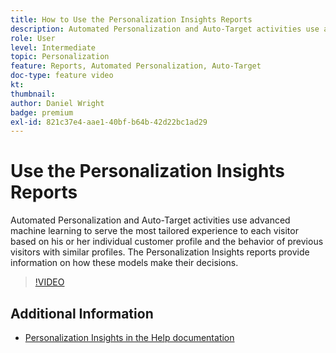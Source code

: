 ```yaml
---
title: How to Use the Personalization Insights Reports
description: Automated Personalization and Auto-Target activities use advanced machine learning to serve the most tailored experience to each visitor based on his or her individual customer profile and the behavior of previous visitors with similar profiles. The Personalization Insights reports provide information on how these models make their decisions.
role: User
level: Intermediate
topic: Personalization
feature: Reports, Automated Personalization, Auto-Target
doc-type: feature video
kt:
thumbnail:
author: Daniel Wright
badge: premium
exl-id: 821c37e4-aae1-40bf-b64b-42d22bc1ad29
---
```

# Use the Personalization Insights Reports

Automated Personalization and Auto-Target activities use advanced machine learning to serve the most tailored experience to each visitor based on his or her individual customer profile and the behavior of previous visitors with similar profiles. The Personalization Insights reports provide information on how these models make their decisions.

>[!VIDEO](https://video.tv.adobe.com/v/25601/?quality=12)

## Additional Information

* [Personalization Insights in the Help documentation](https://experienceleague.adobe.com/docs/target/using/reports/insights/personalization-insights-reports.html?lang=en)

